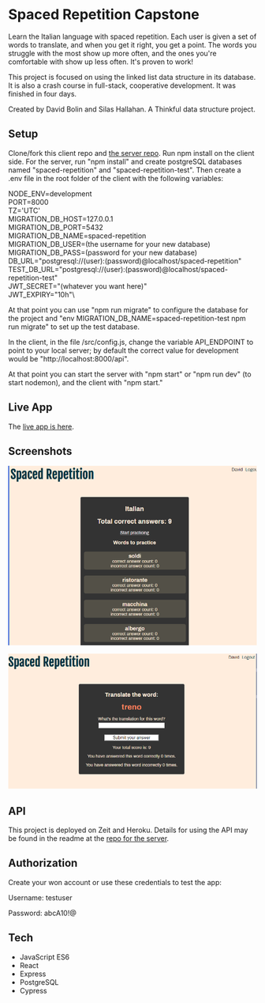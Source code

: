 # Spaced Repetition Capstone

Learn the Italian language with spaced repetition. Each user is given a set of words to translate, and when you get it 
right, you get a point. The words you struggle with the most show up more often, and the ones you're comfortable with
show up less often. It's proven to work!

This project is focused on using the linked list data structure in its database. It is also a crash course in full-stack,
cooperative development. It was finished in four days.

Created by David Bolin and Silas Hallahan.
A Thinkful data structure project.

## Setup

Clone/fork this client repo and [the server repo](https://github.com/thinkful-ei-bee/David-Silas-Spaced-Rep-API). Run npm install on the client side. For the server, run "npm install" and create postgreSQL databases named "spaced-repetition" and "spaced-repetition-test". Then create a .env file in the root folder of the client with the following variables:

NODE_ENV=development\
PORT=8000\
TZ='UTC'\
MIGRATION_DB_HOST=127.0.0.1\
MIGRATION_DB_PORT=5432\
MIGRATION_DB_NAME=spaced-repetition\
MIGRATION_DB_USER=(the username for your new database)\
MIGRATION_DB_PASS=(password for your new database)\
DB_URL="postgresql://(user):(password)@localhost/spaced-repetition"\
TEST_DB_URL="postgresql://(user):(password)@localhost/spaced-repetition-test"\
JWT_SECRET="(whatever you want here)"\
JWT_EXPIRY="10h"\

At that point you can use "npm run migrate" to configure the database for the project and "env MIGRATION_DB_NAME=spaced-repetition-test npm run migrate" to set up the test database.

In the client, in the file /src/config.js, change the variable API_ENDPOINT to point to your local server; by default the correct value for development would be "http://localhost:8000/api".

At that point you can start the server with "npm start" or "npm run dev" (to start nodemon), and the client with "npm start."

## Live App

The [live app is here](https://ds-spaced-repetition.now.sh). 

## Screenshots

![Dashboard](screenshots/ScreenClip.png)

![Learn a word](screenshots/ScreenClip2.png)


## API

This project is deployed on Zeit and Heroku. Details for using the API may be found in the readme at the [repo for the server]().

## Authorization
Create your won account or use these credentials to test the app:

Username: testuser

Password: abcA10!@

## Tech

* JavaScript ES6
* React
* Express
* PostgreSQL
* Cypress
